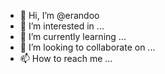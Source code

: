 - 👋 Hi, I’m @erandoo
- 👀 I’m interested in ...
- 🌱 I’m currently learning ...
- 💞️ I’m looking to collaborate on ...
- 📫 How to reach me ...

<!---
erandoo/erandoo is a ✨ special ✨ repository because its `README.md` (this file) appears on your GitHub profile.
You can click the Preview link to take a look at your changes.
--->
